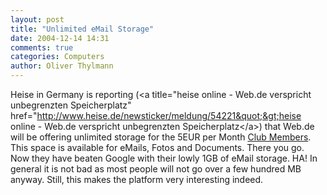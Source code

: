 ```yaml
---
layout: post
title: "Unlimited eMail Storage"
date: 2004-12-14 14:31
comments: true
categories: Computers
author: Oliver Thylmann
---
```



Heise in Germany is reporting (&lt;a title=&quot;heise online - Web.de verspricht unbegrenzten Speicherplatz&quot; href=&quot;http://www.heise.de/newsticker/meldung/54221&quot;&gt;heise online - Web.de verspricht unbegrenzten Speicherplatz&lt;/a&gt;) that Web.de will be offering unlimited storage for the 5EUR per Month [Club Members](http://freemail.web.de/home/webde_club.htm?mc=hp@dienst@club.freemail@home@clubdetails). This space is available for eMails, Fotos and Documents. There you go. Now they have beaten Google with their lowly 1GB of eMail storage. HA! In general it is not bad as most people will not go over a few hundred MB anyway. Still, this makes the platform very interesting indeed.


